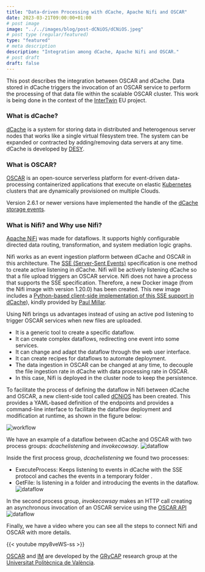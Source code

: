 ```yaml
---
title: "Data-driven Processing with dCache, Apache Nifi and OSCAR"
date: 2023-03-21T09:00:00+01:00
# post image
image: "../../images/blog/post-dCNiOS/dCNiOS.jpeg"
# post type (regular/featured)
type: "featured"
# meta description
description: "Integration among dCache, Apache Nifi and OSCAR."
# post draft
draft: false
---
```


This post describes the integration between OSCAR and dCache. Data stored in dCache triggers the invocation of an OSCAR service to perform the processing of that data file within the scalable OSCAR cluster. This work is being done in the context of the [InterTwin](http://intertwin.eu) EU project.

### What is dCache?

[dCache](https://dcache.org/) is a system for storing data in distributed and heterogenous server nodes that works like a single virtual filesystem tree. The system can be expanded or contracted by adding/removing data servers at any time. dCache is developed by [DESY](https://www.desy.de/index_eng.html).

### What is OSCAR?

[OSCAR](https://oscar.grycap.net/) is an open-source serverless platform for event-driven data-processing containerized applications that execute on elastic [Kubernetes](http://kubernetes.io) clusters that are dynamically provisioned on multiple Clouds.

Version 2.6.1 or newer versions have implemented the handle of the [dCache storage events](https://dcache.org/old/manuals/UserGuide-latest/frontend.shtml#storage-events).

### What is Nifi? and Why use Nifi?

[Apache NiFi](https://nifi.apache.org/) was made for dataflows. It supports highly configurable directed data routing, transformation, and system mediation logic graphs.

Nifi works as an event ingestion platform between dCache and OSCAR in this architecture.
The [SSE (Server-Sent Events)](https://www.w3.org/TR/2012/WD-eventsource-20120426/) specification is one method to create active listening in dCache.
Nifi will be actively listening dCache so that a file upload triggers an OSCAR service.
Nifi does not have a process that supports the SSE specification. Therefore, a new Docker image (from the Nifi image with version 1.20.0) has been created. This new image includes a [Python-based client-side implementation of this SSE support in dCache](https://github.com/paulmillar/dcache-sse)), kindly provided by [Paul Millar](https://github.com/paulmillar).

Using Nifi brings us advantages instead of using an active pod listening to trigger OSCAR services when new files are uploaded.

- It is a generic tool to create a specific dataflow.
- It can create complex dataflows, redirecting one event into some services.
- It can change and adapt the dataflow through the web user interface.
- It can create recipes for dataflows to automate deployment.
- The data ingestion in OSCAR can be changed at any time, to decouple the file ingestion rate in dCache with data processing rate in OSCAR.
- In this case, Nifi is deployed in the cluster node to keep the persistence.

To facilitate the process of defining the dataflow in Nifi between dCache and OSCAR, a new client-side tool called [dCNiOS](https://github.com/grycap/dcnios) has been created. This provides a YAML-based definition of the endpoints and provides a command-line interface to facilitate the dataflow deployment and modification at runtime, as shown in the figure below:

![workflow](../../images/blog/post-dCNiOS/dCNiOS-workflow.png)

We have an example of a dataflow between dCache and OSCAR with two process groups: *dcachelistening* and *invokecowsay*.
![dataflow](../../images/blog/post-dCNiOS/dCNiOS-dataflow.png)

Inside the first process group, *dcachelistening* we found two processes:

- ExecuteProcess: Keeps listening to events in dCache with the SSE protocol and caches the events in a temporary folder .
- GetFile: Is listening in a folder and introducing the events in the dataflow.
![dataflow](../../images/blog/post-dCNiOS/dCNiOS-dcache.png)

In the second process group, *invokecowsay* makes an HTTP call creating an asynchronous invocation of an OSCAR service using the [OSCAR API](https://docs.oscar.grycap.net/api/)
![dataflow](../../images/blog/post-dCNiOS/dCNiOS-invoke.png)

Finally, we have a video where you can see all the steps to connect Nifi and OSCAR with more details.

{{< youtube mpy8veWS-ss >}}

[OSCAR](https://grycap.github.io/oscar/) and [IM](http://www.grycap.upv.es/im) are developed by the [GRyCAP](https://www.grycap.upv.es/) research group at the [Universitat Politècnica de València](https://www.upv.es/).


